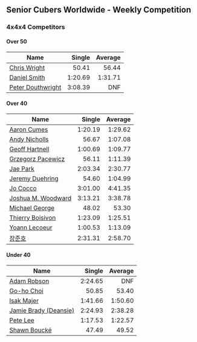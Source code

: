 ## Senior Cubers Worldwide - Weekly Competition
### 4x4x4 Competitors

#### Over 50

| Name | Single | Average |
| -- | --: | --: |
| [Chris Wright](../persons/chris_wright.md) | 50.41 | 56.44 |
| [Daniel Smith](../persons/daniel_smith.md) | 1:20.69 | 1:31.71 |
| [Peter Douthwright](../persons/peter_douthwright.md) | 3:08.39 | DNF |

#### Over 40

| Name | Single | Average |
| -- | --: | --: |
| [Aaron Cumes](../persons/aaron_cumes.md) | 1:20.19 | 1:29.62 |
| [Andy Nicholls](../persons/andy_nicholls.md) | 56.67 | 1:07.08 |
| [Geoff Hartnell](../persons/geoff_hartnell.md) | 1:00.69 | 1:09.77 |
| [Grzegorz Pacewicz](../persons/grzegorz_pacewicz.md) | 56.11 | 1:11.39 |
| [Jae Park](../persons/jae_park.md) | 2:03.34 | 2:30.77 |
| [Jeremy Duehring](../persons/jeremy_duehring.md) | 54.60 | 1:04.99 |
| [Jo Cocco](../persons/jo_cocco.md) | 3:01.00 | 4:41.35 |
| [Joshua M. Woodward](../persons/joshua_m._woodward.md) | 3:13.21 | 3:38.78 |
| [Michael George](../persons/michael_george.md) | 48.02 | 53.30 |
| [Thierry Boisivon](../persons/thierry_boisivon.md) | 1:23.09 | 1:25.51 |
| [Yoann Lecoeur](../persons/yoann_lecoeur.md) | 1:00.53 | 1:13.09 |
| [장준호](../persons/장준호.md) | 2:31.31 | 2:58.70 |

#### Under 40

| Name | Single | Average |
| -- | --: | --: |
| [Adam Robson](../persons/adam_robson.md) | 2:24.65 | DNF |
| [Go-ho Choi](../persons/go-ho_choi.md) | 50.85 | 53.40 |
| [Isak Majer](../persons/isak_majer.md) | 1:41.66 | 1:50.60 |
| [Jamie Brady (Deansie)](../persons/jamie_brady.md) | 2:24.93 | 2:38.28 |
| [Pete Lee](../persons/pete_lee.md) | 1:17.53 | 1:22.57 |
| [Shawn Boucké](../persons/shawn_boucke.md) | 47.49 | 49.52 |


<!-- Global site tag (gtag.js) - Google Analytics -->
<script async src="https://www.googletagmanager.com/gtag/js?id=UA-86348435-3"></script>
<script>window.dataLayer = window.dataLayer || []; function gtag() {dataLayer.push(arguments);} gtag('js', new Date()); gtag('config', 'UA-86348435-3');</script>
